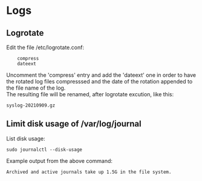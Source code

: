 # Logs
## Logrotate

Edit the file /etc/logrotate.conf:

        compress
        dateext

Uncomment the 'compress' entry and add the 'dateext' one in order to have the rotated log files compresssed and the date of the rotation appended to the file name of the log.  
The resulting file will be renamed, after logrotate excution, like this:

``syslog-20210909.gz``

## Limit disk usage of /var/log/journal

List disk usage:  

``sudo journalctl --disk-usage``

Example output from the above command:  

``Archived and active journals take up 1.5G in the file system.``

